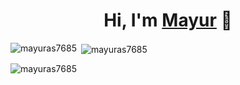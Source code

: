 <h1 align="center">Hi, I'm <a href="https://mayurasodara.netlify.app/">Mayur</a> 👋</h1>

<p><img align="left" src="https://github-readme-stats.vercel.app/api/top-langs?username=mayuras7685&show_icons=true&locale=en&layout=compact" alt="mayuras7685" /></p>

<p>&nbsp;<img align="center" src="https://github-readme-stats.vercel.app/api?username=mayuras7685&show_icons=true&locale=en" alt="mayuras7685" /></p>

<p><img align="center" src="https://github-readme-streak-stats.herokuapp.com/?user=mayuras7685&" alt="mayuras7685" /></p>
